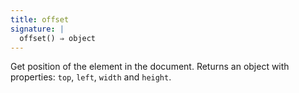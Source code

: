 ```yaml
---
title: offset
signature: |
  offset() ⇒ object
---
```


Get position of the element in the document. Returns an object with properties:
`top`, `left`, `width` and `height`.
